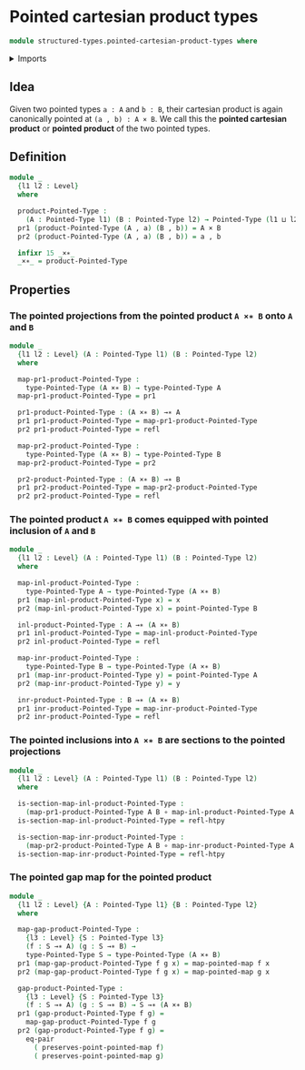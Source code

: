 # Pointed cartesian product types

```agda
module structured-types.pointed-cartesian-product-types where
```

<details><summary>Imports</summary>

```agda
open import foundation.cartesian-product-types
open import foundation.dependent-pair-types
open import foundation.equality-cartesian-product-types
open import foundation.function-types
open import foundation.homotopies
open import foundation.identity-types
open import foundation.universe-levels

open import structured-types.pointed-maps
open import structured-types.pointed-types
```

</details>

## Idea

Given two pointed types `a : A` and `b : B`, their cartesian product is again
canonically pointed at `(a , b) : A × B`. We call this the **pointed cartesian
product** or **pointed product** of the two pointed types.

## Definition

```agda
module _
  {l1 l2 : Level}
  where

  product-Pointed-Type :
    (A : Pointed-Type l1) (B : Pointed-Type l2) → Pointed-Type (l1 ⊔ l2)
  pr1 (product-Pointed-Type (A , a) (B , b)) = A × B
  pr2 (product-Pointed-Type (A , a) (B , b)) = a , b

  infixr 15 _×∗_
  _×∗_ = product-Pointed-Type
```

## Properties

### The pointed projections from the pointed product `A ×∗ B` onto `A` and `B`

```agda
module _
  {l1 l2 : Level} (A : Pointed-Type l1) (B : Pointed-Type l2)
  where

  map-pr1-product-Pointed-Type :
    type-Pointed-Type (A ×∗ B) → type-Pointed-Type A
  map-pr1-product-Pointed-Type = pr1

  pr1-product-Pointed-Type : (A ×∗ B) →∗ A
  pr1 pr1-product-Pointed-Type = map-pr1-product-Pointed-Type
  pr2 pr1-product-Pointed-Type = refl

  map-pr2-product-Pointed-Type :
    type-Pointed-Type (A ×∗ B) → type-Pointed-Type B
  map-pr2-product-Pointed-Type = pr2

  pr2-product-Pointed-Type : (A ×∗ B) →∗ B
  pr1 pr2-product-Pointed-Type = map-pr2-product-Pointed-Type
  pr2 pr2-product-Pointed-Type = refl
```

### The pointed product `A ×∗ B` comes equipped with pointed inclusion of `A` and `B`

```agda
module _
  {l1 l2 : Level} (A : Pointed-Type l1) (B : Pointed-Type l2)
  where

  map-inl-product-Pointed-Type :
    type-Pointed-Type A → type-Pointed-Type (A ×∗ B)
  pr1 (map-inl-product-Pointed-Type x) = x
  pr2 (map-inl-product-Pointed-Type x) = point-Pointed-Type B

  inl-product-Pointed-Type : A →∗ (A ×∗ B)
  pr1 inl-product-Pointed-Type = map-inl-product-Pointed-Type
  pr2 inl-product-Pointed-Type = refl

  map-inr-product-Pointed-Type :
    type-Pointed-Type B → type-Pointed-Type (A ×∗ B)
  pr1 (map-inr-product-Pointed-Type y) = point-Pointed-Type A
  pr2 (map-inr-product-Pointed-Type y) = y

  inr-product-Pointed-Type : B →∗ (A ×∗ B)
  pr1 inr-product-Pointed-Type = map-inr-product-Pointed-Type
  pr2 inr-product-Pointed-Type = refl
```

### The pointed inclusions into `A ×∗ B` are sections to the pointed projections

```agda
module _
  {l1 l2 : Level} (A : Pointed-Type l1) (B : Pointed-Type l2)
  where

  is-section-map-inl-product-Pointed-Type :
    (map-pr1-product-Pointed-Type A B ∘ map-inl-product-Pointed-Type A B) ~ id
  is-section-map-inl-product-Pointed-Type = refl-htpy

  is-section-map-inr-product-Pointed-Type :
    (map-pr2-product-Pointed-Type A B ∘ map-inr-product-Pointed-Type A B) ~ id
  is-section-map-inr-product-Pointed-Type = refl-htpy
```

### The pointed gap map for the pointed product

```agda
module _
  {l1 l2 : Level} {A : Pointed-Type l1} {B : Pointed-Type l2}
  where

  map-gap-product-Pointed-Type :
    {l3 : Level} {S : Pointed-Type l3}
    (f : S →∗ A) (g : S →∗ B) →
    type-Pointed-Type S → type-Pointed-Type (A ×∗ B)
  pr1 (map-gap-product-Pointed-Type f g x) = map-pointed-map f x
  pr2 (map-gap-product-Pointed-Type f g x) = map-pointed-map g x

  gap-product-Pointed-Type :
    {l3 : Level} {S : Pointed-Type l3}
    (f : S →∗ A) (g : S →∗ B) → S →∗ (A ×∗ B)
  pr1 (gap-product-Pointed-Type f g) =
    map-gap-product-Pointed-Type f g
  pr2 (gap-product-Pointed-Type f g) =
    eq-pair
      ( preserves-point-pointed-map f)
      ( preserves-point-pointed-map g)
```
